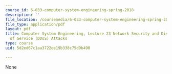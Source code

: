 ```yaml
---
course_id: 6-033-computer-system-engineering-spring-2018
description: ''
file_location: /coursemedia/6-033-computer-system-engineering-spring-2018/5d2ed67c1aa3722ee19b338c75d9b490_MIT6_033S18lec23.pdf
file_type: application/pdf
layout: pdf
title: Computer System Engineering, Lecture 23 Network Security and Distributed Denial
  of Service (DDoS) Attacks
type: course
uid: 5d2ed67c1aa3722ee19b338c75d9b490

---
```

None